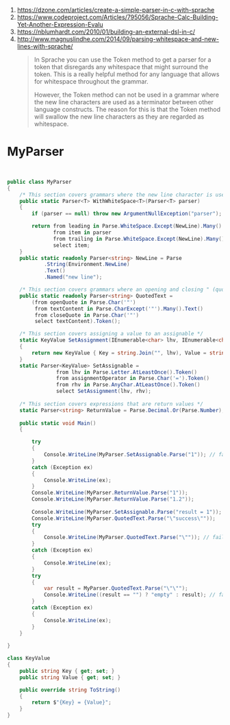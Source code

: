1. https://dzone.com/articles/create-a-simple-parser-in-c-with-sprache
2. https://www.codeproject.com/Articles/795056/Sprache-Calc-Building-Yet-Another-Expression-Evalu
3. https://nblumhardt.com/2010/01/building-an-external-dsl-in-c/
4. http://www.magnuslindhe.com/2014/09/parsing-whitespace-and-new-lines-with-sprache/
    > In Sprache you can use the Token method to get a parser for a token that disregards any whitespace that might surround the token. This is a really helpful method for any language that allows for whitespace throughout the grammar.
    >
    > However, the Token method can not be used in a grammar where the new line characters are used as a terminator between other language constructs. The reason for this is that the Token method will swallow the new line characters as they are regarded as whitespace.

# 

# MyParser

```c#


public class MyParser
{
	/* This section covers grammars where the new line character is used as a terminator between other language constructs. */
	public static Parser<T> WithWhiteSpace<T>(Parser<T> parser)
	{
		if (parser == null) throw new ArgumentNullException("parser");

		return from leading in Parse.WhiteSpace.Except(NewLine).Many()
			   from item in parser
			   from trailing in Parse.WhiteSpace.Except(NewLine).Many()
			   select item;
	}
	public static readonly Parser<string> NewLine = Parse
			.String(Environment.NewLine)
			.Text()
			.Named("new line");

	/* This section covers grammars where an opening and closing " (quote) symbol is used for string literals */
	public static readonly Parser<string> QuotedText =
		(from openQuote in Parse.Char('"')
		 from textContent in Parse.CharExcept('"').Many().Text()
		 from closeQuote in Parse.Char('"')
		 select textContent).Token();

	/* This section covers assigning a value to an assignable */
	static KeyValue SetAssignment(IEnumerable<char> lhv, IEnumerable<char> rhv)
	{
		return new KeyValue { Key = string.Join("", lhv), Value = string.Join("", rhv) };
	}
	static Parser<KeyValue> SetAssignable =
				from lhv in Parse.Letter.AtLeastOnce().Token()
				from assignmentOperator in Parse.Char('=').Token()
				from rhv in Parse.AnyChar.AtLeastOnce().Token()
				select SetAssignment(lhv, rhv);
	
	/* This section covers expressions that are return values */
	static Parser<string> ReturnValue = Parse.Decimal.Or(Parse.Number); // TODO this can be improved because Parse.Decimal uses the current culture's separator character
	
	public static void Main()
	{

		try
		{
			Console.WriteLine(MyParser.SetAssignable.Parse("1")); // fail
		}
		catch (Exception ex)
		{
			Console.WriteLine(ex);
		}
		Console.WriteLine(MyParser.ReturnValue.Parse("1"));
		Console.WriteLine(MyParser.ReturnValue.Parse("1.2"));
		
		Console.WriteLine(MyParser.SetAssignable.Parse("result = 1")); // returns KeyValue pair
		Console.WriteLine(MyParser.QuotedText.Parse("\"success\""));
		try
		{
			Console.WriteLine(MyParser.QuotedText.Parse("\"")); // fail
		}
		catch (Exception ex)
		{
			Console.WriteLine(ex);
		}
		try
		{
			var result = MyParser.QuotedText.Parse("\"\"");
			Console.WriteLine((result == "") ? "empty" : result); // fail
		}
		catch (Exception ex)
		{
			Console.WriteLine(ex);
		}
	}
	
}

class KeyValue
{
	public string Key { get; set; }
	public string Value { get; set; }

	public override string ToString()
	{
		return $"{Key} = {Value}";
	}
}
```
